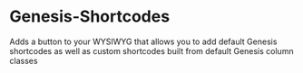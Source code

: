 Genesis-Shortcodes
==================

Adds a button to your WYSIWYG that allows you to add default Genesis shortcodes as well as custom shortcodes built from default Genesis column classes

